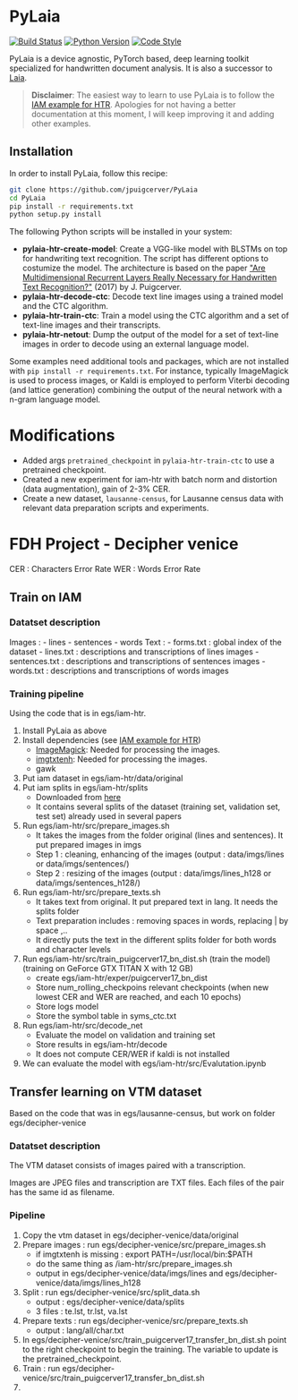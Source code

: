 # PyLaia

[![Build Status](https://travis-ci.com/jpuigcerver/PyLaia.svg?token=HF64eTvPxEUcjjUPXpgm&branch=master)](https://travis-ci.com/jpuigcerver/PyLaia)
[![Python Version](https://img.shields.io/badge/python-3.5%2C%203.6%2C%203.7-blue.svg)](https://www.python.org/)
[![Code Style](https://img.shields.io/badge/code%20style-black-000000.svg)](https://github.com/ambv/black)

PyLaia is a device agnostic, PyTorch based, deep learning toolkit specialized
for handwritten document analysis. It is also a successor to
[Laia](https://github.com/jpuigcerver/Laia).

> **Disclaimer**: The easiest way to learn to use PyLaia is to follow the
> [IAM example for HTR](egs/iam-htr). Apologies for not having a better
> documentation at this moment, I will keep improving it and adding other
> examples.

## Installation

In order to install PyLaia, follow this recipe:

```bash
git clone https://github.com/jpuigcerver/PyLaia
cd PyLaia
pip install -r requirements.txt
python setup.py install
```

The following Python scripts will be installed in your system:

- **pylaia-htr-create-model**: Create a VGG-like model with BLSTMs on top for
  handwriting text recognition. The script has different options to costumize
  the model. The architecture is based on the paper ["Are Multidimensional
  Recurrent Layers Really Necessary for Handwritten Text Recognition?"](https://ieeexplore.ieee.org/document/8269951)
  (2017) by J. Puigcerver.
- **pylaia-htr-decode-ctc**: Decode text line images using a trained model and
  the CTC algorithm.
- **pylaia-htr-train-ctc**: Train a model using the CTC algorithm and a set of
  text-line images and their transcripts.
- **pylaia-htr-netout**: Dump the output of the model for a set of text-line images
  in order to decode using an external language model.

Some examples need additional tools and packages, which are not installed
with `pip install -r requirements.txt`.
For instance, typically ImageMagick is used to process images, or Kaldi
is employed to perform Viterbi decoding (and lattice generation) combining
the output of the neural network with a n-gram language model.

# Modifications

- Added args `pretrained_checkpoint` in `pylaia-htr-train-ctc` to use a pretrained checkpoint.
- Created a new experiment for iam-htr with batch norm and distortion (data augmentation), gain of 2-3% CER.
- Create a new dataset, `lausanne-census`, for Lausanne census data with relevant data preparation scripts and experiments.

# FDH Project - Decipher venice

CER : Characters Error Rate 
WER : Words Error Rate

## Train on IAM

### Datatset description

Images :
    - lines
    - sentences
    - words
Text :
    - forms.txt : global index of the dataset
    - lines.txt : descriptions and transcriptions of lines images
    - sentences.txt : descriptions and transcriptions of sentences images
    - words.txt : descriptions and transcriptions of words images
    

### Training pipeline

Using the code that is in egs/iam-htr.

1. Install PyLaia as above 
2. Install dependencies (see [IAM example for HTR](egs/iam-htr))
    - [ImageMagick](https://www.imagemagick.org/):
  Needed for processing the images.
    - [imgtxtenh](https://github.com/mauvilsa/imgtxtenh):
  Needed for processing the images.
    - gawk
2. Put iam dataset in egs/iam-htr/data/original
3. Put iam splits in egs/iam-htr/splits
    - Downloaded from [here](https://www.prhlt.upv.es/~jpuigcerver/iam_splits.tar.gz)
    - It contains several splits of the dataset (training set, validation set, test set) already used in several papers 
4. Run egs/iam-htr/src/prepare_images.sh
    - It takes the images from the folder original (lines and sentences). It put prepared images in imgs
    - Step 1 : cleaning, enhancing of the images (output : data/imgs/lines or data/imgs/sentences/)
    - Step 2 : resizing of the images (output : data/imgs/lines_h128 or data/imgs/sentences_h128/)
5. Run egs/iam-htr/src/prepare_texts.sh  
    - It takes text from original. It put prepared text in lang. It needs the splits folder
    - Text preparation includes : removing spaces in words, replacing | by space ,.. 
    - It directly puts the text in the different splits folder for both words and character levels
6. Run egs/iam-htr/src/train_puigcerver17_bn_dist.sh (train the model) (training on GeForce GTX TITAN X with 12 GB)
    - create egs/iam-htr/exper/puigcerver17_bn_dist
    - Store num_rolling_checkpoins relevant checkpoints (when new lowest CER and WER are reached, and each 10 epochs)
    - Store logs model
    - Store the symbol table in syms_ctc.txt 
7. Run egs/iam-htr/src/decode_net
    - Evaluate the model on validation and training set
    - Store results in egs/iam-htr/decode
    - It does not compute CER/WER if kaldi is not installed
8. We can evaluate the model with egs/iam-htr/src/Evalutation.ipynb
    
## Transfer learning on VTM dataset

Based on the code that was in egs/lausanne-census, but work on folder egs/decipher-venice

### Datatset description 
The VTM dataset consists of images paired with a transcription.

Images are JPEG files and transcription are TXT files. Each files of the pair has the same id as filename.

### Pipeline

1. Copy the vtm dataset in egs/decipher-venice/data/original
2. Prepare images : run egs/decipher-venice/src/prepare_images.sh
    - if imgtxtenh is missing : export PATH=/usr/local/bin:$PATH
    - do the same thing as /iam-htr/src/prepare_images.sh
    - output in egs/decipher-venice/data/imgs/lines and egs/decipher-venice/data/imgs/lines_h128 
3. Split : run egs/decipher-venice/src/split_data.sh
    - output : egs/decipher-venice/data/splits
    - 3 files : te.lst, tr.lst, va.lst
4. Prepare texts : run egs/decipher-venice/src/prepare_texts.sh
    - output : lang/all/char.txt
5. In egs/decipher-venice/src/train_puigcerver17_transfer_bn_dist.sh point to the right checkpoint to begin the training. The variable to update is the pretrained_checkpoint.
6. Train : run egs/decipher-venice/src/train_puigcerver17_transfer_bn_dist.sh
7.